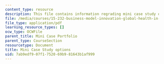 ```yaml
---
content_type: resource
description: This file contains information regrading mini case study options.
file: /media/courses/15-232-business-model-innovation-global-health-in-frontier-markets-fall-2013/7ab9edf907f1752069b981643b1af999_MIT15_232F13_OptMinCaseStu.pdf
file_type: application/pdf
learning_resource_types: []
ocw_type: OCWFile
parent_title: Mini Case Portfolio
parent_type: CourseSection
resourcetype: Document
title: Mini Case Study options
uid: 7ab9edf9-07f1-7520-69b9-81643b1af999
---
```

